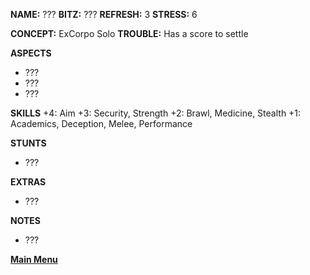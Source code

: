 **NAME:** ???
**BITZ:** ???
**REFRESH:** 3
**STRESS:** 6

**CONCEPT:** ExCorpo Solo
**TROUBLE:** Has a score to settle

**ASPECTS** 
- ???
- ???
- ???

**SKILLS**
+4: Aim
+3: Security, Strength
+2: Brawl, Medicine, Stealth
+1: Academics, Deception, Melee, Performance

**STUNTS**
- ???

**EXTRAS**
- ???

**NOTES**
- ???

 **[Main Menu](../README.md)**